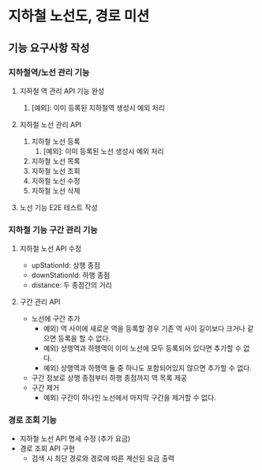 # 지하철 노선도, 경로 미션 

## 기능 요구사항 작성

### 지하철역/노선 관리 기능

1. 지하철 역 관리 API 기능 완성
   1. [예외]: 이미 등록된 지하철역 생성시 예외 처리

2. 지하철 노선 관리 API
   1. 지하철 노선 등록
      1. [예외]: 이미 등록된 노선 생성시 예외 처리
   2. 지하철 노선 목록
   3. 지하철 노선 조회
   4. 지하철 노선 수정
   5. 지하철 노선 삭제

3. 노선 기능 E2E 테스트 작성 


### 지하철 기능 구간 관리 기능
   1. 지하철 노선 API 수정
        - upStationId: 상행 종점
        - downStationId: 하행 종점
        - distance: 두 종점간의 거리

   2. 구간 관리 API
        - 노선에 구간 추가
          - 예외) 역 사이에 새로운 역을 등록할 경우 기존 역 사이 길이보다 크거나 같으면 등록을 할 수 없다.
          - 예외) 상행역과 하행역이 이미 노선에 모두 등록되어 있다면 추가할 수 없다.
          - 예외) 상행역과 하행역 둘 중 하나도 포함되어있지 않으면 추가할 수 없다.
        - 구간 정보로 상행 종점부터 하행 종점까지 역 목록 제공
        - 구간 제거
          - 예외) 구간이 하나인 노선에서 마지막 구간을 제거할 수 없다.

### 경로 조회 기능
- 지하철 노선 API 명세 수정 (추가 요금)
- 경로 조회 API 구현
  - 검색 시 최단 경로와 경로에 따른 계산된 요금 출력